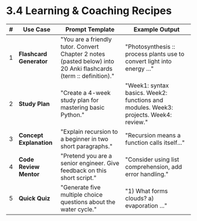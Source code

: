 # 3.4 Learning & Coaching Recipes

| # | Use Case | Prompt Template | Example Output |
| - | -------- | --------------- | -------------- |
| 1 | **Flashcard Generator** | "You are a friendly tutor. Convert Chapter 2 notes (pasted below) into 20 Anki flashcards (term :: definition)." | "Photosynthesis :: process plants use to convert light into energy ..." |
| 2 | **Study Plan** | "Create a 4-week study plan for mastering basic Python." | "Week1: syntax basics. Week2: functions and modules. Week3: projects. Week4: review." |
| 3 | **Concept Explanation** | "Explain recursion to a beginner in two short paragraphs." | "Recursion means a function calls itself..." |
| 4 | **Code Review Mentor** | "Pretend you are a senior engineer. Give feedback on this short script." | "Consider using list comprehension, add error handling." |
| 5 | **Quick Quiz** | "Generate five multiple choice questions about the water cycle." | "1) What forms clouds? a) evaporation ..." |
